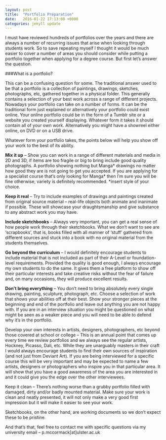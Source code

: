 ```yaml
---
layout: post
title:  "Portfolio Preparation"
date:   2016-01-22 17:13:08 +0000
categories: jekyll update
---
```

I must have reviewed hundreds of portfolios over the years and there are always a number of recurring issues that arise when looking through students work. So to save repeating myself I thought it would be much easier to cover a number of areas you should consider while putting a portfolio together when applying for a degree course. But first let’s answer the question.

###What is a portfolio?

This can be a confusing question for some. The traditional answer used to be that a portfolio is a collection of paintings, drawings, sketches, photographs, etc, gathered together in a physical folder. This generally contains a selection of your best work across a range of different projects. Nowadays your portfolio can take on a number of forms. It can be the traditional form just explained or alternatively your portfolio could exist online. Your online portfolio could be in the form of a Tumblr site or a website you created yourself displaying. Whatever form it takes it should contain all of your own work. Alternatively you might have a showreel either online, on DVD or on a USB drive.

Whatever form your portfolio takes, the points below will help you show off your work to the best of its ability.

**Mix it up** – Show you can work in a range of different materials and media in 2D and 3D, if items are too fragile or big to bring include good quality photographs.
A portfolio showing nothing but Manga* drawings no matter how good they are is not going to get you accepted. If you are applying for a specialist course that’s only looking for Manga* then I’m sure you will be fine otherwise, variety is definitely recommended.
*insert style of your choice.

**Keep it real** – Try to include examples of drawings and paintings created from original source material – real-life objects both animate and inanimate if possible. These will showcase your draughtsmanship and give substance to any abstract work you may have.

**Include sketchbooks** – Always very important, you can get a real sense of how people work through their sketchbooks. What we don’t want to see are ‘scrapbooks’, that is, books filled with all manner of ‘stuff’ gathered from different sources and stuck into a book with no original material from the students themselves.

**Go beyond the curriculum** – I would definitely encourage students to include material that is not included as part of their A-Level or foundation-level requirements. Provided the quality is good enough, I always encourage my own students to do the same. It gives them a free platform to show off their particular interests and take creative risks without the fear of failure and, on many occasions, they will produce excellent results.

**Don’t bring everything** – You don’t need to bring absolutely every single drawing, painting, sculpture, photograph, etc. Choose a selection of work that shows your abilities off at their best. Show your stronger pieces at the beginning and end of the portfolio and leave out anything you are not happy with. If you are in an interview situation you might be questioned on what might be seen as a weaker piece and you will need to be able to defend why it’s in the portfolio.

Develop your own interests in artists, designers, photographers, etc beyond those covered at school or college – This is an annual point that comes up every time we review portfolios and we always see the regular artists, Hockney, Picasso, Dali, etc. While they are unarguably masters in their craft I would always encourage students to find their own sources of inspiration (and not just from Deviant Art).
If you are being interviewed for a specific course this will be very important and may be expected to name a few artists, designers or photographers who inspire you in that particular area. It will show that you have a good awareness of the area you are interested in and it could give you the edge over the other interviewees.

Keep it clean – There’s nothing worse than a grubby portfolio filled with damaged, dirty and/or badly mounted material. Make sure your work is clean and neatly presented, it will not only make a very good first impression but it will make it easier to see your work.

Sketchbooks, on the other hand, are working documents so we don’t expect these to be pristine.

And that’s that, feel free to contact me with specific questions via my university email – p.mccormack[at]ulster.ac.uk
